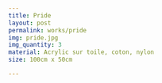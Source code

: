 ```yaml
---
title: Pride
layout: post
permalink: works/pride
img: pride.jpg
img_quantity: 3
material: Acrylic sur toile, coton, nylon
size: 100cm x 50cm

---
```

